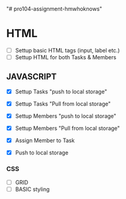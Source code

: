 "# pro104-assignment-hmwhoknows" 

# HTML
- [ ] Settup basic HTML tags (input, label etc.)
- [ ] Settup HTML for both Tasks & Members

## JAVASCRIPT
- [x] Settup Tasks "push to local storage"
- [x] Settup Tasks "Pull from local storage"

- [x] Settup Members "push to local storage"
- [x] Settup Members "Pull from local storage"

- [x] Assign Member to Task
- [x] Push to local storage

### CSS
- [ ] GRID
- [ ] BASIC styling

